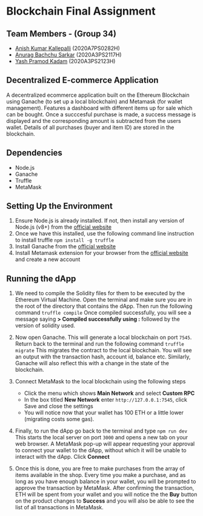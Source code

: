 # Blockchain Final Assignment

## Team Members - (Group 34)
- [Anish Kumar Kallepalli](https://github.com/AnishKumarKallepalli) (2020A7PS0282H)
- [Anurag Bachchu Sarkar](https://github.com/AnuragSarkar3) (2020A3PS2117H)
- [Yash Pramod Kadam](https://github.com/RakuidN) (2020A3PS2123H)

## Decentralized E-commerce Application
A decentralized ecommerce application built on the Ethereum Blockchain using Ganache  (to set up a local blockchain) and Metamask (for wallet management). Features a dashboard with different items up for sale which can be bought. Once a succcesful purchase is made, a success message is displayed and the corresponding amount is subtracted from the users wallet. Details of all purchases (buyer and item ID) are stored in the blockchain.

## Dependencies
- Node.js
- Ganache
- Truffle
- MetaMask

## Setting Up the Environment
1) Ensure Node.js is already installed. If not, then install any version of Node.js (v8+) from the [official website](https://nodejs.org/en/download/)
2) Once we have this installed, use the following command line instruction to install truffle
     `npm install -g truffle`
3) Install Ganache from the [official website](https://trufflesuite.com/ganache/)
4) Install Metamask extension for your browser from the [official website](https://metamask.io/) and create a new account

## Running the dApp
1) We need to compile the Solidity files for them to be executed by the Ethereum Virtual Machine.
Open the terminal and make sure you are in the root of the directory that contains the dApp. Then run the following command 
     `truffle compile`
Once compiled successfully, you will see a message saying __> Compiled successfully using :__ followed by the version of solidity used.

2) Now open Ganache. This will generate a local blockchain on port `7545`.
Return back to the terminal and run the following command
     `truffle migrate`
This migrates the contract to the local blockchain. You will see an output with the transaction hash, account id, balance etc. Similarly, Ganache will also reflect this with a change in the state of the blockchain.

3) Connect MetaMask to the local blockchain using the following steps
    - Click the menu which shows __Main Network__ and select __Custom RPC__
    - In the box titled __New Network__ enter `http://127.0.0.1:7545`, click Save and close the settings
    - You will notice now that your wallet has 100 ETH or a little lower (migrating costs some gas).

4) Finally, to run the dApp go back to the terminal and type
    `npm run dev`
This starts the local server on port `3000` and opens a new tab on your web browser.
A MetaMask pop-up will appear requesting your approval to connect your wallet to the dApp, without which it will be unable to interact with the dApp. Click __Connect__

5) Once this is done, you are free to make purchases from the array of items available in the shop.
Every time you make a purchase, and as long as you have enough balance in your wallet, you will be prompted to approve the transaction by MetaMask.
After confirming the transaction, ETH will be spent from your wallet and you will notice the the __Buy__ button on the product changes to __Success__ and you will also be able to see the list of all transactions in MetaMask.
